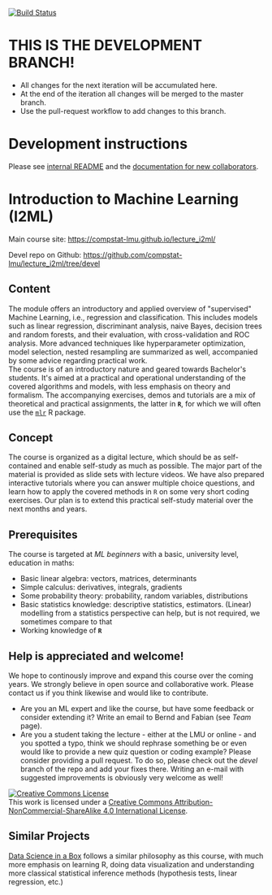 [![Build Status](https://travis-ci.com/compstat-lmu/lecture_i2ml.svg?token=yiXTK7TFAHiwv8cwsQus&branch=master)](https://travis-ci.com/compstat-lmu/lecture_i2ml)

# THIS IS THE DEVELOPMENT BRANCH!
- All changes for the next iteration will be accumulated here.
- At the end of the iteration all changes will be merged to the master branch.
- Use the pull-request workflow to add changes to this branch.

# Development instructions

Please see [internal README](https://github.com/compstat-lmu/lecture_i2ml/blob/devel/README_intern.md) and the [documentation for new collaborators](https://github.com/compstat-lmu/lecture_i2ml/blob/devel/attic/onboarding.md).

# Introduction to Machine Learning (I2ML)

Main course site: https://compstat-lmu.github.io/lecture_i2ml/

Devel repo on Github: https://github.com/compstat-lmu/lecture_i2ml/tree/devel

## Content

The module offers an introductory and applied overview of "supervised" Machine Learning, i.e., regression and classification. 
This includes models such as linear regression, discriminant analysis, naive Bayes, decision trees and random forests, and their evaluation, with cross-validation and ROC analysis. 
More advanced techniques like hyperparameter optimization, model selection, nested resampling are summarized as well, accompanied by some advice regarding practical work.   
The course is of an introductory nature and geared towards Bachelor's students.
It's aimed at a practical and operational understanding of the covered algorithms and models, with less emphasis on theory and formalism.
The accompanying exercises, demos and tutorials are a mix of theoretical and practical assignments, the latter in **`R`**, for which we will often use the
[`mlr`](https://github.com/mlr-org/mlr) R package.

## Concept

The course is organized as a digital lecture, which should be as self-contained and enable self-study as much as possible. 
The major part of the material is provided as slide sets with lecture videos.
We have also prepared interactive tutorials where you can answer multiple choice questions, and learn how to apply the covered methods in `R` on some very short coding exercises. 
Our plan is to extend this practical self-study material over the next months and years.

## Prerequisites

The course is targeted at *ML beginners* with a basic, university level, education in maths:

- Basic linear algebra: vectors, matrices, determinants 
- Simple calculus: derivatives, integrals, gradients
- Some probability theory: probability, random variables, distributions
- Basic statistics knowledge: descriptive statistics, estimators.  (Linear) modelling from a statistics perspective can help, but is not required, we sometimes compare to that
- Working knowledge of **`R`**

## Help is appreciated and welcome!

We hope to continously improve and expand this course over the coming years. We strongly believe in open source and collaborative work. Please contact us if you think likewise and would like to contribute.

- Are you an ML expert and like the course, but have some feedback or consider extending it? 
  Write an email to Bernd and Fabian (see *Team* page).
- Are you a student taking the lecture - either at the LMU or online - and you spotted a typo, think we should rephrase something be or
  even would like to provide a new quiz question or coding example? Please consider providing a pull request. To do so, please check out the *devel* branch of the repo and add your fixes there. Writing an e-mail with suggested improvements is obviously very welcome as well!

<a rel="license" href="http://creativecommons.org/licenses/by-nc-sa/4.0/"><img alt="Creative Commons License" style="border-width:0" src="https://i.creativecommons.org/l/by-nc-sa/4.0/88x31.png" /></a><br />This work is licensed under a <a rel="license" href="http://creativecommons.org/licenses/by-nc-sa/4.0/">Creative Commons Attribution-NonCommercial-ShareAlike 4.0 International License</a>.

## Similar Projects

[Data Science in a Box](https://datasciencebox.org/) follows a similar philosophy as this course, with much more emphasis on learning R, doing data visualization and understanding more classical statistical inference methods (hypothesis tests, linear regression, etc.)
